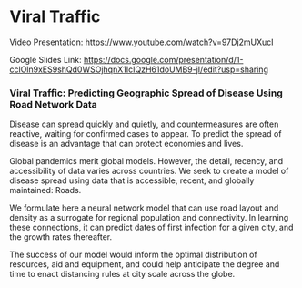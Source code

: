 # Viral Traffic
Video Presentation: https://www.youtube.com/watch?v=97Dj2mUXucI

Google Slides Link: https://docs.google.com/presentation/d/1-cclOln9xES9shQd0WSOjhqnX1IcIQzH61doUMB9-jI/edit?usp=sharing

### Viral Traffic: Predicting Geographic Spread of Disease Using Road Network Data

Disease can spread quickly and quietly, and countermeasures are often reactive, waiting for confirmed cases to appear. To predict the spread of disease is an advantage that can protect economies and lives.

Global pandemics merit global models. However, the detail, recency, and accessibility of data varies across countries. We seek to create a model of disease spread using data that is accessible, recent, and globally maintained: Roads.

We formulate here a neural network model that can use road layout and density as a surrogate for regional population and connectivity. In learning these connections, it can predict dates of first infection for a given city, and the growth rates thereafter.

The success of our model would inform the optimal distribution of resources, aid and equipment, and could help anticipate the degree and time to enact distancing rules at city scale across the globe.
